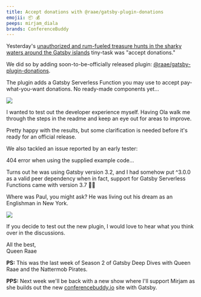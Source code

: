 ```yaml
---
title: Accept donations with @raae/gatsby-plugin-donations
emojii: 📦 💰
peeps: mirjam_diala
brands: ConferenceBuddy
---
```


Yesterday's [unauthorized and rum-fueled treasure hunts in the sharky waters around the Gatsby islands](https://youtu.be/lVMNrThbQOM) tiny-task was "accept donations."

We did so by adding soon-to-be-officially released plugin: [@raae/gatsby-plugin-donations](https://www.npmjs.com/package/@raae/gatsby-plugin-donations).

The plugin adds a Gatsby Serverless Function you may use to accept pay-what-you-want donations. No ready-made components yet...

[![](https://embed.filekitcdn.com/e/p8jpRT3pfuWiYaxxFBd6tZ/5x35VSxXEfp4U9uLZB7mzm/email)](https://youtu.be/lVMNrThbQOM)

I wanted to test out the developer experience myself. Having Ola walk me through the steps in the readme and keep an eye out for areas to improve.

Pretty happy with the results, but some clarification is needed before it's ready for an official release.

We also tackled an issue reported by an early tester:

404 error when using the supplied example code...

Turns out he was using Gatsby version 3.2, and I had somehow put ^3.0.0 as a valid peer dependency when in fact, support for Gatsby Serverless Functions came with version 3.7 🤦‍♀️

Where was Paul, you might ask? He was living out his dream as an Englishman in New York.

[![](https://embed.filekitcdn.com/e/p8jpRT3pfuWiYaxxFBd6tZ/8U3Jj1493FzCnBg4prnk1c/email)](https://twitter.com/raae/status/1463979984997990406)

If you decide to test out the new plugin, I would love to hear what you think over in the discussions.

All the best,  
Queen Raae

**PS:** This was the last week of Season 2 of ​Gatsby Deep Dives with Queen Raae and the Nattermob Pirates.

**PPS:** Next week we'll be back with a new show where I'll support Mirjam as she builds out the new [conferencebuddy.io](https://www.conferencebuddy.io/) site with Gatsby.
